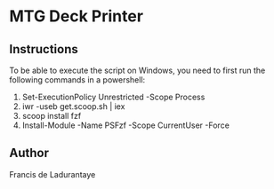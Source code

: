 # MTG Deck Printer

## Instructions
To be able to execute the script on Windows, you need to first run the following commands in a powershell:
1. Set-ExecutionPolicy Unrestricted -Scope Process
2. iwr -useb get.scoop.sh | iex
3. scoop install fzf
4. Install-Module -Name PSFzf -Scope CurrentUser -Force

## Author
Francis de Ladurantaye
